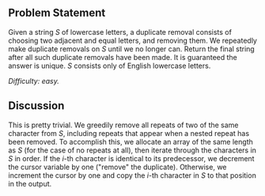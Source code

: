 Problem Statement
-----------------

Given a string *S* of lowercase letters, a duplicate removal consists of
choosing two adjacent and equal letters, and removing them. We repeatedly make
duplicate removals on *S* until we no longer can. Return the final string after
all such duplicate removals have been made. It is guaranteed the answer is
unique. *S* consists only of English lowercase letters.

*Difficulty: easy.*

Discussion
----------

This is pretty trivial. We greedily remove all repeats of two of the same
character from *S*, including repeats that appear when a nested repeat has been
removed. To accomplish this, we allocate an array of the same length as *S* (for
the case of no repeats at all), then iterate through the characters in *S* in
order. If the *i*-th character is identical to its predecessor, we decrement the
cursor variable by one ("remove" the duplicate). Otherwise, we increment the
cursor by one and copy the *i*-th character in *S* to that position in the
output.
